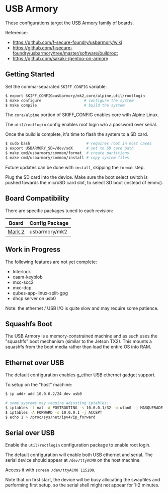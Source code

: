 # USB Armory

These configurations target the [USB Armory] family of boards.

Reference:

 - https://github.com/f-secure-foundry/usbarmory/wiki
 - https://github.com/f-secure-foundry/usbarmory/tree/master/software/buildroot
 - https://github.com/sakaki-/gentoo-on-armory

[USB Armory]: https://github.com/f-secure-foundry/usbarmory

## Getting Started

Set the comma-separated `SKIFF_CONFIG` variable:

```sh
$ export SKIFF_CONFIG=usbarmory/mk2,core/alpine,util/rootlogin
$ make configure                   # configure the system
$ make compile                     # build the system
```

The `core/alpine` portion of SKIFF_CONFIG enables core with Alpine Linux.

The `util/rootlogin` config enables root login w/o a password over serial.

Once the build is complete, it's time to flash the system to a SD card.

```sh
$ sudo bash                         # requires root in most cases
$ export USBARMORY_SD=/dev/sdX      # set to SD card path
$ make cmd/usbarmory/common/format  # create partitions
$ make cmd/usbarmory/common/install # copy system files
```

Future updates can be done with `install`, skipping the `format` step.

Plug the SD card into the device. Make sure the boot select switch is pushed
towards the microSD card slot, to select SD boot (instead of emmc).

## Board Compatibility

There are specific packages tuned to each revision:

| **Board**       | **Config Package** |
| --------------- | -----------------  |
| [Mark 2]        | usbarmory/mk2      |

[Mark 2]: https://inversepath.com/usbarmory.html

## Work in Progress

The following features are not yet complete:

 - Interlock
 - caam-keyblob
 - mxc-scc2
 - mxc-dcp
 - qubes-app-linux-split-gpg
 - dhcp server on usb0
 
Note: the ethernet / USB I/O is quite slow and may require some patience.

## Squashfs Boot

The USB Armory is a memory-constrained machine and as such uses the "squashfs"
boot mechanism (similar to the Jetson TX2). This mounts a squashfs from the boot
media rather than load the entire OS into RAM.

## Ethernet over USB

The default configuration enables g_ether USB ethernet gadget support.

To setup on the "host" machine:

```sh 
$ ip addr add 10.0.0.2/24 dev usb0

# some systems may require adjusting iptables:
$ iptables -t nat -A POSTROUTING -s 10.0.0.1/32 -o wlan0 -j MASQUERADE
$ iptables -A FORWARD -s 10.0.0.1 -j ACCEPT
$ echo 1 > /proc/sys/net/ipv4/ip_forward
```

## Serial over USB

Enable the `util/rootlogin` configuration package to enable root login.

The default configuration will enable both USB ethernet and serial. The serial
device should appear at `/dev/ttyACM0` on the host machine.

Access it with `screen /dev/ttyACM0 115200`.

Note that on first start, the device will be busy allocating the swapfiles and
performing first setup, so the serial shell might not appear for 1-2 minutes.
